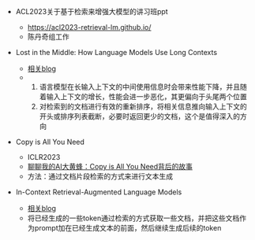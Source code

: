 

- ACL2023关于基于检索来增强大模型的讲习班ppt
  - https://acl2023-retrieval-lm.github.io/
  - 陈丹奇组工作

- Lost in the Middle: How Language Models Use Long Contexts
  - [相关blog](https://zhuanlan.zhihu.com/p/643723202)
  - 1. 语言模型在长输入上下文的中间使用信息时会带来性能下降，并且随着输入上下文的增长，性能会进一步恶化，其更偏向于头尾两个位置
    2. 对检索到的文档进行有效的重新排序，将相关信息推向输入上下文的开头或排序列表截断，必要时返回更少的文档，这个是值得深入的方向

- Copy is All You Need
  - ICLR2023  
  - [聊聊我的AI大黄蜂：Copy is All You Need背后的故事](https://zhuanlan.zhihu.com/p/647457020)
  - 方法：通过文档片段检索的方式来进行文本生成

- In-Context Retrieval-Augmented Language Models
  - [相关blog](https://zhuanlan.zhihu.com/p/647112059)
  - 将已经生成的一些token通过检索的方式获取一些文档，并把这些文档作为prompt加在已经生成文本的前面，然后继续生成后续的token
